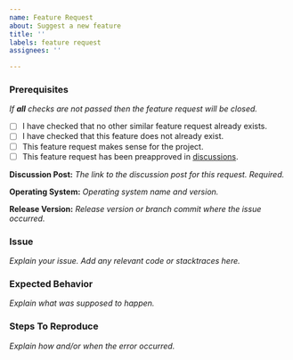 ```yaml
---
name: Feature Request
about: Suggest a new feature
title: ''
labels: feature request
assignees: ''

---
```


### Prerequisites
*If **all** checks are not passed then the feature request will be closed.*
- [ ] I have checked that no other similar feature request already exists.
- [ ] I have checked that this feature does not already exist.
- [ ] This feature request makes sense for the project.
- [ ] This feature request has been preapproved in [discussions](https://github.com/Katsute/MyAnimeList-Java-API/discussions/categories/feature-requests).

**Discussion Post:** *The link to the discussion post for this request. Required.*

**Operating System:** *Operating system name and version.*


**Release Version:** *Release version or branch commit where the issue occurred.*


### Issue
*Explain your issue. Add any relevant code or stacktraces here.*


### Expected Behavior
*Explain what was supposed to happen.*


### Steps To Reproduce
*Explain how and/or when the error occurred.*